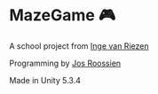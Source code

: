 # MazeGame :video_game:
A school project from [Inge van Riezen](https://github.com/IngevR)

Programming by [Jos Roossien](https://github.com/Rojoss)

Made in Unity 5.3.4
